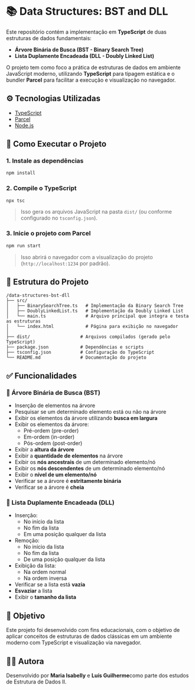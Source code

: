 # 📚 Data Structures: BST and DLL

Este repositório contém a implementação em **TypeScript** de duas estruturas de dados fundamentais:

- **Árvore Binária de Busca (BST - Binary Search Tree)**
- **Lista Duplamente Encadeada (DLL - Doubly Linked List)**

O projeto tem como foco a prática de estruturas de dados em ambiente JavaScript moderno, utilizando **TypeScript** para tipagem estática e o bundler **Parcel** para facilitar a execução e visualização no navegador.

## ⚙️ Tecnologias Utilizadas

- [TypeScript](https://www.typescriptlang.org/)
- [Parcel](https://parceljs.org/)
- [Node.js](https://nodejs.org/)

## 🚀 Como Executar o Projeto

### 1. Instale as dependências

```bash
npm install
```

### 2. Compile o TypeScript

```bash
npx tsc
```

> Isso gera os arquivos JavaScript na pasta `dist/` (ou conforme configurado no `tsconfig.json`).

### 3. Inicie o projeto com Parcel

```bash
npm run start
```

> Isso abrirá o navegador com a visualização do projeto (`http://localhost:1234` por padrão).

## 📁 Estrutura do Projeto

```
/data-structures-bst-dll
├── src/
│   ├── BinarySearchTree.ts   # Implementação da Binary Search Tree
│   ├── DoublyLinkedList.ts   # Implementação da Doubly Linked List
│   └── main.ts               # Arquivo principal que integra e testa as estruturas
│   └── index.html            # Página para exibição no navegador
│
├── dist/                   # Arquivos compilados (gerado pelo TypeScript)
├── package.json            # Dependências e scripts
├── tsconfig.json           # Configuração do TypeScript
└── README.md               # Documentação do projeto
```

## ✅ Funcionalidades

### 🌳 Árvore Binária de Busca (BST)

- Inserção de elementos na árvore
- Pesquisar se um determinado elemento está ou não na árvore
- Exibir os elementos da árvore utilizando **busca em largura**
- Exibir os elementos da árvore:
  - Pré-ordem (pre-order)
  - Em-ordem (in-order)
  - Pós-ordem (post-order)
- Exibir a **altura da árvore**
- Exibir a **quantidade de elementos** na árvore
- Exibir os **nós ancestrais** de um determinado elemento/nó
- Exibir os **nós descendentes** de um determinado elemento/nó
- Exibir o **nível de um elemento/nó**
- Verificar se a árvore é **estritamente binária**
- Verificar se a árvore é **cheia**

### 🔁 Lista Duplamente Encadeada (DLL)

- Inserção:
  - No início da lista
  - No fim da lista
  - Em uma posição qualquer da lista
- Remoção:
  - No início da lista
  - No fim da lista
  - De uma posição qualquer da lista
- Exibição da lista:
  - Na ordem normal
  - Na ordem inversa
- Verificar se a lista está **vazia**
- **Esvaziar** a lista
- Exibir o **tamanho da lista**

## 🎯 Objetivo

Este projeto foi desenvolvido com fins educacionais, com o objetivo de aplicar conceitos de estruturas de dados clássicas em um ambiente moderno com TypeScript e visualização via navegador.

## 🧑‍💻 Autora

Desenvolvido por **Maria Isabelly** e **Luís Guilherme**como parte dos estudos de Estrutura de Dados II.
